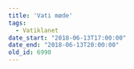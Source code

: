 ```yaml
---
title: 'Vati møde'
tags:
  - Vatiklanet
date_start: "2018-06-13T17:00:00"
date_end: "2018-06-13T20:00:00"
old_id: 6990
---
```

